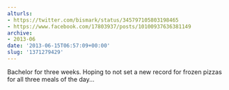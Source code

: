 ```yaml
---
alturls:
- https://twitter.com/bismark/status/345797105803198465
- https://www.facebook.com/17803937/posts/10100937636381149
archive:
- 2013-06
date: '2013-06-15T06:57:09+00:00'
slug: '1371279429'
---
```


Bachelor for three weeks. Hoping to not set a new record for frozen pizzas for all three meals of the day...


